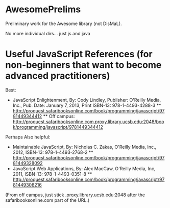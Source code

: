 AwesomePrelims
==============

Preliminary work for the Awesome library (not DisMaL).  

No more individual dirs... just js and java

# Useful JavaScript References (for non-beginners that want to become advanced practitioners)

Best:

* JavaScript Enlightenment, By: Cody Lindley, Publisher: O'Reilly Media, Inc., Pub. Date: January 7, 2013, Print ISBN-13: 978-1-4493-4288-3 
** http://proquest.safaribooksonline.com/book/programming/javascript/9781449344412
** Off campus: http://proquest.safaribooksonline.com.proxy.library.ucsb.edu:2048/book/programming/javascript/9781449344412


Perhaps Also helpful:

* Maintainable JavaScript, By: Nicholas C. Zakas, O'Reilly Media, Inc., 2012, ISBN-13: 978-1-4493-2768-2
** http://proquest.safaribooksonline.com/book/programming/javascript/9781449328092
* JavaScript Web Applications, By: Alex MacCaw, O'Reilly Media, Inc, 2011, ISBN-13: 978-1-4493-0351-8
** http://proquest.safaribooksonline.com/book/programming/javascript/9781449308216

(From off campus, just stick .proxy.library.ucsb.edu:2048 after the safaribooksonline.com part of the URL.)
